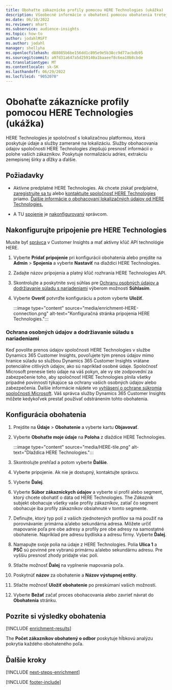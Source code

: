 ```yaml
---
title: Obohaťte zákaznícke profily pomocou HERE Technologies (ukážka)
description: Všeobecné informácie o obohatení pomocou obohatenia tretej stranou HERE Technologies.
ms.date: 06/10/2022
ms.reviewer: mhart
ms.subservice: audience-insights
ms.topic: how-to
author: jodahlMSFT
ms.author: jodahl
manager: shellyha
ms.openlocfilehash: d88085b6be156dd1c895e9e5b38cc9d77acbdb95
ms.sourcegitcommit: a97d31a647a5d259140a1baaeef8c6ea10b8cbde
ms.translationtype: MT
ms.contentlocale: sk-SK
ms.lasthandoff: 06/29/2022
ms.locfileid: "9052070"
---
```

# <a name="enrich-customer-profiles-with-here-technologies-preview"></a>Obohaťte zákaznícke profily pomocou HERE Technologies (ukážka)

HERE Technologies je spoločnosť s lokalizačnou platformou, ktorá poskytuje údaje a služby zamerané na lokalizáciu. Služby obohacovania údajov spoločnosti HERE Technologies zlepšujú presnosť informácií o polohe vašich zákazníkov. Poskytuje normalizáciu adries, extrakciu zemepisnej šírky a dĺžky a ďalšie.

## <a name="prerequisites"></a>Požiadavky

- Aktívne predplatné HERE Technologies. Ak chcete získať predplatné, [zaregistrujte sa tu](https://developer.here.com/sign-up?utm_medium=referral&utm_source=Microsoft-Dynamics-CI&create=Freemium-Basic) alebo [kontaktujte spoločnosť HERE Technologies](https://developer.here.com/help?utm_medium=referral&utm_source=Microsoft-Dynamics-CI#how-can-we-help-you) priamo. [Ďalšie informácie o obohacovaní lokalizačných údajov od HERE Technologies.](https://developer.here.com/location-enrichment?cid=Dev-MicrosoftDynamics-DB-0-Dev-&utm_source=MicrosoftDynamics&utm_medium=referral&utm_campaign=Online_Dev_ReferralMicrosoft)

- A TU [spojenie](connections.md) je [nakonfigurovaný](#configure-the-connection-for-here-technologies) správcom.

## <a name="configure-the-connection-for-here-technologies"></a>Nakonfigurujte pripojenie pre HERE Technologies

Musíte byť [správca](permissions.md#admin) v Customer Insights a mať aktívny kľúč API technológie HERE.

1. Vyberte **Pridať pripojenie** pri konfigurácii obohatenia alebo prejdite na **Admin** > **Spojenia** a vyberte **Nastaviť** na dlaždici HERE Technologies.

1. Zadajte názov pripojenia a platný kľúč rozhrania HERE Technologies API.

1. Skontrolujte a poskytnite svoj súhlas pre [Ochranu osobných údajov a dodržiavanie súladu s nariadeniami](#data-privacy-and-compliance) výberom možnosti **Súhlasím**.

1. Vyberte **Overiť** potvrďte konfiguráciu a potom vyberte **Uložiť**.

   :::image type="content" source="media/enrichment-HERE-connection.png" alt-text="Konfiguračná stránka pripojenia HERE Technologies.":::

### <a name="data-privacy-and-compliance"></a>Ochrana osobných údajov a dodržiavanie súladu s nariadeniami

Keď povolíte prenos údajov spoločnosti HERE Technologies v službe Dynamics 365 Customer Insights, povoľujete tým prenos údajov mimo hranice súladu so službou Dynamics 365 Customer Insights vrátane potenciálne citlivých údajov, ako sú napríklad osobné údaje. Spoločnosť Microsoft prenesie tieto údaje na váš pokyn, ale vy ste zodpovední za zabezpečenie toho, aby spoločnosť HERE Technologies plnila všetky prípadné povinnosti týkajúce sa ochrany vašich osobných údajov alebo zabezpečenia. Ďalšie informácie nájdete vo [vyhlásení o ochrane súkromia spoločnosti Microsoft](https://go.microsoft.com/fwlink/?linkid=396732).
Váš správca služby Dynamics 365 Customer Insights môžete kedykoľvek prestať používať odstránením tohto obohatenia.

## <a name="configure-the-enrichment"></a>Konfigurácia obohatenia

1. Prejdite na **Údaje** > **Obohatenie** a vyberte kartu **Objavovať**.

1. Vyberte **Obohaťte moje údaje** na **Poloha** z dlaždice HERE Technologies.

   :::image type="content" source="media/HERE-tile.png" alt-text="Dlaždica HERE Technologies.":::

1. Skontrolujte prehľad a potom vyberte **Ďalšie**.

1. Vyberte pripojenie. Ak nie je dostupný, kontaktujte správcu.

1. Vyberte **Ďalej**.

1. Vyberte **Súbor zákazníckych údajov** a vyberte si profil alebo segment, ktorý chcete obohatiť o dáta od HERE Technologies. The *Zákazník* subjekt obohacuje všetky vaše profily zákazníkov, zatiaľ čo segment obohacuje iba profily zákazníkov obsiahnuté v tomto segmente.

1. Definujte, ktorý typ polí z vašich zjednotených profilov sa má použiť na porovnávanie: primárna a/alebo sekundárna adresa. Môžete určiť mapovanie poľa pre obe adresy a profily pre obe adresy na samostatné obohatenie. Napríklad pre adresu bydliska a adresu firmy. Vyberte **Ďalej**.

1. Namapujte svoje polia na údaje z HERE Technologies. Polia **Ulica 1** a **PSČ** sú povinné pre vybranú primárnu a/alebo sekundárnu adresu. Pre vyššiu presnosť zhody pridajte viac polí.

1. Stlačte možnosť **Ďalej** na vyplnenie mapovania poľa.

1. Poskytnúť **názov** za obohatenie a **Názov výstupnej entity**.

1. Stlačte možnosť **Uložiť obohatenie** po preskúmaní vašich možností.

1. Vyberte **Bežať** začať proces obohacovania alebo zavrieť návrat do **Obohatenia** stránku.

## <a name="view-enrichment-results"></a>Pozrite si výsledky obohatenia

[!INCLUDE [enrichment-results](includes/enrichment-results.md)]

The **Počet zákazníkov obohatený o odbor** poskytuje hĺbkovú analýzu pokrytia každého obohateného poľa.

## <a name="next-steps"></a>Ďalšie kroky

[!INCLUDE [next-steps-enrichment](includes/next-steps-enrichment.md)]

[!INCLUDE [footer-include](includes/footer-banner.md)]
